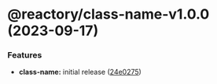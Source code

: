 # @reactory/class-name-v1.0.0 (2023-09-17)


### Features

* **class-name:** initial release ([24e0275](https://github.com/reactory/reactory/commit/24e02755ae4470c7df8e712461ff144de5a5df83))
